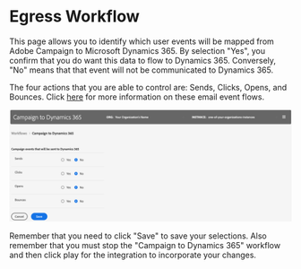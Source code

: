 # Egress Workflow

This page allows you to identify which user events will be mapped from Adobe Campaign to Microsoft Dynamics 365.  By
selection "Yes", you confirm that you do want this data to flow to Dynamics 365.   Conversely, "No" means that that event
will not be communicated to Dynamics 365.  

The four actions that you are able to control are:  Sends, Clicks, Opens, and Bounces.  Click 
[here](using-the-campaign-standard-and-microsoft-dynamics-365-integration#email-marketing-event-flow)
for more information on these email event flows.

![](assets/d365-to-acs-ui-page-workflows-egress.png) 

Remember that you need to click "Save" to save your selections.   Also remember that you must stop the "Campaign to 
Dynamics 365"  workflow and then click play for the integration to incorporate your changes.
 
 